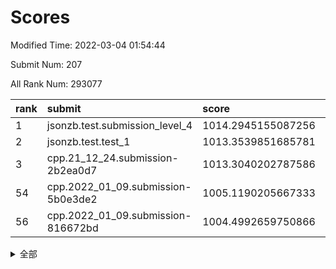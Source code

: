 # Scores

Modified Time: 2022-03-04 01:54:44

Submit Num: 207

All Rank Num: 293077

| rank |               submit               |       score        |       sigma        | pk_num |
| :--- | :--------------------------------- | :----------------- | :----------------- | :----- |
| 1    | jsonzb.test.submission_level_4     | 1014.2945155087256 | 0.8305232042051326 | 5660   |
| 2    | jsonzb.test.test_1                 | 1013.3539851685781 | 0.7981174818798313 | 5662   |
| 3    | cpp.21_12_24.submission-2b2ea0d7   | 1013.3040202787586 | 0.780859440243935  | 5664   |
| 54   | cpp.2022_01_09.submission-5b0e3de2 | 1005.1190205667333 | 0.7181659627456191 | 5665   |
| 56   | cpp.2022_01_09.submission-816672bd | 1004.4992659750866 | 0.7015891715753803 | 5662   |


<details>
<summary>全部</summary>

| rank |                 submit                 |       score        |       sigma        | pk_num |
| :--- | :------------------------------------- | :----------------- | :----------------- | :----- |
| 1    | jsonzb.test.submission_level_4         | 1014.2945155087256 | 0.8305232042051326 | 5660   |
| 2    | jsonzb.test.test_1                     | 1013.3539851685781 | 0.7981174818798313 | 5662   |
| 3    | cpp.21_12_24.submission-2b2ea0d7       | 1013.3040202787586 | 0.780859440243935  | 5664   |
| 4    | gobigger.level_3.submission_level_3_42 | 1011.5286423075559 | 0.7563502568747726 | 5663   |
| 5    | gobigger.level_3.submission_level_3_29 | 1011.2542063569542 | 0.7672678509002177 | 5663   |
| 6    | gobigger.level_3.submission_level_3_30 | 1011.1727985664662 | 0.7687840315658012 | 5663   |
| 7    | gobigger.level_3.submission_level_3_38 | 1011.1214686724791 | 0.7508800585273773 | 5666   |
| 8    | gobigger.level_3.submission_level_3_14 | 1011.098844595624  | 0.7542792170358832 | 5667   |
| 9    | gobigger.level_3.submission_level_3_47 | 1011.0801035455996 | 0.7591048812457643 | 5662   |
| 10   | gobigger.level_3.submission_level_3_16 | 1010.8211104664306 | 0.7549761504354026 | 5659   |
| 11   | gobigger.level_3.submission_level_3_35 | 1010.7903935780914 | 0.7728366260803358 | 5660   |
| 12   | gobigger.level_3.submission_level_3_3  | 1010.7404273267496 | 0.7685647642744045 | 5664   |
| 13   | gobigger.level_3.submission_level_3_49 | 1010.7043106391056 | 0.7545223037058799 | 5662   |
| 14   | gobigger.level_3.submission_level_3_4  | 1010.6138464520149 | 0.7510043063414126 | 5664   |
| 15   | gobigger.level_3.submission_level_3_27 | 1010.5685505521403 | 0.7546200614178351 | 5664   |
| 16   | gobigger.level_3.submission_level_3_8  | 1010.5103324599718 | 0.7610944061892468 | 5666   |
| 17   | gobigger.level_3.submission_level_3_18 | 1010.4772494623375 | 0.7505290095153712 | 5662   |
| 18   | gobigger.level_3.submission_level_3_2  | 1010.454594156354  | 0.7755307383350558 | 5664   |
| 19   | gobigger.level_3.submission_level_3_40 | 1010.3461165601709 | 0.8027075793937818 | 5665   |
| 20   | gobigger.level_3.submission_level_3_10 | 1010.3331437015257 | 0.7710621200224717 | 5669   |
| 21   | gobigger.level_3.submission_level_3_41 | 1010.2806943305446 | 0.7597858508544073 | 5658   |
| 22   | gobigger.level_3.submission_level_3_6  | 1010.2658382453674 | 0.751453314695191  | 5664   |
| 23   | gobigger.level_3.submission_level_3_31 | 1010.2579871837203 | 0.7679825959080896 | 5668   |
| 24   | gobigger.level_3.submission_level_3_0  | 1010.2066349460121 | 0.7706111817706084 | 5662   |
| 25   | gobigger.level_3.submission_level_3_7  | 1010.1881411583462 | 0.7560789363342992 | 5666   |
| 26   | gobigger.level_3.submission_level_3_17 | 1010.1328742601851 | 0.7524673386786294 | 5661   |
| 27   | gobigger.level_3.submission_level_3_12 | 1010.0584521541106 | 0.7687197574794008 | 5663   |
| 28   | gobigger.level_3.submission_level_3_11 | 1010.0487997625085 | 0.7832160288759319 | 5663   |
| 29   | gobigger.level_3.submission_level_3_39 | 1009.9938555442582 | 0.7673705039846233 | 5664   |
| 30   | gobigger.level_3.submission_level_3_36 | 1009.9773106495223 | 0.7608239368389667 | 5664   |
| 31   | gobigger.level_3.submission_level_3_28 | 1009.9660981721578 | 0.7502865086216107 | 5665   |
| 32   | gobigger.level_3.submission_level_3_20 | 1009.9020173309376 | 0.754894769735648  | 5666   |
| 33   | gobigger.level_3.submission_level_3_46 | 1009.7879598903392 | 0.7698578006599271 | 5667   |
| 34   | gobigger.level_3.submission_level_3_32 | 1009.7250936925255 | 0.7539435426573724 | 5667   |
| 35   | gobigger.level_3.submission_level_3_15 | 1009.7231232610636 | 0.745178961820614  | 5652   |
| 36   | gobigger.level_3.submission_level_3_9  | 1009.7145144121876 | 0.7798201439386346 | 5668   |
| 37   | gobigger.level_3.submission_level_3_5  | 1009.6914083962728 | 0.74689618342536   | 5662   |
| 38   | gobigger.level_3.submission_level_3_45 | 1009.6812892619738 | 0.7674039167281573 | 5662   |
| 39   | gobigger.level_3.submission_level_3_19 | 1009.6772768084426 | 0.7483013325685293 | 5659   |
| 40   | gobigger.level_3.submission_level_3_44 | 1009.5475300138883 | 0.7472867454120562 | 5665   |
| 41   | gobigger.level_3.submission_level_3_43 | 1009.54182408524   | 0.7666645753540089 | 5664   |
| 42   | gobigger.level_3.submission_level_3_13 | 1009.5262842763663 | 0.7486528705634387 | 5658   |
| 43   | gobigger.level_3.submission_level_3_25 | 1009.523617590819  | 0.7608959375259438 | 5665   |
| 44   | gobigger.level_3.submission_level_3_26 | 1009.4811994059829 | 0.7455798592250595 | 5660   |
| 45   | gobigger.level_3.submission_level_3_33 | 1009.3502963017339 | 0.7591467592087473 | 5665   |
| 46   | gobigger.level_3.submission_level_3_48 | 1009.3293962259553 | 0.7536325305539852 | 5666   |
| 47   | gobigger.level_3.submission_level_3_37 | 1009.2740630361625 | 0.746208516419738  | 5664   |
| 48   | gobigger.level_3.submission_level_3_1  | 1009.2025483735194 | 0.7637955601032667 | 5656   |
| 49   | gobigger.level_3.submission_level_3_34 | 1009.2008257879028 | 0.7464174848793799 | 5665   |
| 50   | gobigger.level_3.submission_level_3_22 | 1009.0592801078801 | 0.7500311679060686 | 5664   |
| 51   | gobigger.level_3.submission_level_3_21 | 1008.8398171332336 | 0.7573070433733666 | 5659   |
| 52   | gobigger.level_3.submission_level_3_24 | 1008.7121844623259 | 0.7574890437901975 | 5663   |
| 53   | gobigger.level_3.submission_level_3_23 | 1008.2302149669321 | 0.7590141910872519 | 5663   |
| 54   | cpp.2022_01_09.submission-5b0e3de2     | 1005.1190205667333 | 0.7181659627456191 | 5665   |
| 55   | gobigger.level_1.submission_level_1_3  | 1004.5804624931224 | 0.7265506453814027 | 5662   |
| 56   | cpp.2022_01_09.submission-816672bd     | 1004.4992659750866 | 0.7015891715753803 | 5662   |
| 57   | gobigger.level_1.submission_level_1_16 | 1004.4270040613143 | 0.7158018130021621 | 5667   |
| 58   | gobigger.level_1.submission_level_1_4  | 1004.4034203951222 | 0.724924889025389  | 5663   |
| 59   | gobigger.level_1.submission_level_1_27 | 1004.3755364383547 | 0.7125978665349684 | 5662   |
| 60   | gobigger.level_1.submission_level_1_38 | 1004.3204011996313 | 0.714602309746756  | 5670   |
| 61   | gobigger.level_1.submission_level_1_24 | 1004.2772851997341 | 0.7202049284754586 | 5666   |
| 62   | gobigger.level_1.submission_level_1_12 | 1004.2656742074303 | 0.7321565397754309 | 5659   |
| 63   | gobigger.level_1.submission_level_1_41 | 1004.0044123343461 | 0.723632180315301  | 5667   |
| 64   | gobigger.level_1.submission_level_1_34 | 1003.9599255310616 | 0.7144087423199825 | 5663   |
| 65   | gobigger.level_1.submission_level_1_8  | 1003.9357702795501 | 0.7203832099486046 | 5669   |
| 66   | gobigger.level_1.submission_level_1_11 | 1003.9134240993179 | 0.7281611504099856 | 5661   |
| 67   | gobigger.level_1.submission_level_1_39 | 1003.7880604035156 | 0.7267652266894344 | 5662   |
| 68   | gobigger.level_1.submission_level_1_49 | 1003.7509925549581 | 0.7174459547493107 | 5662   |
| 69   | gobigger.level_1.submission_level_1_18 | 1003.7157379176884 | 0.7380060534737903 | 5661   |
| 70   | gobigger.level_1.submission_level_1_31 | 1003.7149905157032 | 0.7214224196588969 | 5660   |
| 71   | gobigger.level_1.submission_level_1_9  | 1003.6983525203591 | 0.7134296791318517 | 5666   |
| 72   | gobigger.level_1.submission_level_1_22 | 1003.6714784346327 | 0.7176185172538972 | 5664   |
| 73   | gobigger.level_1.submission_level_1_13 | 1003.6394740517676 | 0.7076331197812609 | 5667   |
| 74   | gobigger.level_1.submission_level_1_40 | 1003.5614078547588 | 0.7342542795271934 | 5666   |
| 75   | gobigger.level_1.submission_level_1_29 | 1003.5185921140315 | 0.7130326504021274 | 5664   |
| 76   | gobigger.level_1.submission_level_1_20 | 1003.4402822573445 | 0.7183485606446135 | 5666   |
| 77   | gobigger.level_1.submission_level_1_47 | 1003.3718971654646 | 0.719668635494     | 5663   |
| 78   | gobigger.level_1.submission_level_1_15 | 1003.3298467699611 | 0.7152523976997569 | 5664   |
| 79   | gobigger.level_1.submission_level_1_35 | 1003.3164657840773 | 0.7078370657980221 | 5658   |
| 80   | gobigger.level_1.submission_level_1_6  | 1003.3154730019174 | 0.7063899052474693 | 5663   |
| 81   | gobigger.level_1.submission_level_1_26 | 1003.3050246676422 | 0.7069823667785416 | 5668   |
| 82   | gobigger.level_1.submission_level_1_7  | 1003.2198980150249 | 0.7205356612742939 | 5661   |
| 83   | gobigger.level_1.submission_level_1_0  | 1003.1844492028262 | 0.7074420990966123 | 5662   |
| 84   | gobigger.level_1.submission_level_1_25 | 1003.0883853928683 | 0.7219598254055698 | 5658   |
| 85   | gobigger.level_1.submission_level_1_32 | 1003.0857922082398 | 0.7123037205777953 | 5661   |
| 86   | gobigger.level_1.submission_level_1_19 | 1003.0617171720829 | 0.7270133540631666 | 5667   |
| 87   | gobigger.level_1.submission_level_1_17 | 1003.060177041711  | 0.7229788597953907 | 5660   |
| 88   | gobigger.level_1.submission_level_1_28 | 1003.0397889331974 | 0.7233101817639527 | 5661   |
| 89   | gobigger.level_1.submission_level_1_21 | 1003.0227010181983 | 0.7252124176126278 | 5667   |
| 90   | gobigger.level_1.submission_level_1_5  | 1003.0063732190986 | 0.7226746941490759 | 5664   |
| 91   | gobigger.level_1.submission_level_1_42 | 1002.9922800296297 | 0.7262317750552849 | 5663   |
| 92   | gobigger.level_1.submission_level_1_45 | 1002.9636836096597 | 0.7180855954164895 | 5658   |
| 93   | gobigger.level_1.submission_level_1_10 | 1002.7630413469928 | 0.7158790525018588 | 5664   |
| 94   | gobigger.level_1.submission_level_1_2  | 1002.7274532370818 | 0.709318359623602  | 5666   |
| 95   | gobigger.level_1.submission_level_1_46 | 1002.6342237286544 | 0.7184840805403803 | 5662   |
| 96   | gobigger.level_1.submission_level_1_23 | 1002.6178144271449 | 0.711307551005566  | 5659   |
| 97   | gobigger.level_1.submission_level_1_1  | 1002.5883529165521 | 0.7203293406073026 | 5663   |
| 98   | gobigger.level_1.submission_level_1_36 | 1002.5584797995862 | 0.7021129104974547 | 5663   |
| 99   | gobigger.level_1.submission_level_1_33 | 1002.551752815272  | 0.7215038652730549 | 5659   |
| 100  | gobigger.level_1.submission_level_1_43 | 1002.5375394085079 | 0.7186150250760488 | 5664   |
| 101  | gobigger.level_1.submission_level_1_37 | 1002.4492783619826 | 0.7090681451603897 | 5664   |
| 102  | gobigger.level_1.submission_level_1_14 | 1002.3170867094084 | 0.7239631685058504 | 5656   |
| 103  | gobigger.level_1.submission_level_1_44 | 1002.1961241327488 | 0.703068520610975  | 5668   |
| 104  | gobigger.level_1.submission_level_1_48 | 1001.6033330306036 | 0.7125845831173521 | 5670   |
| 105  | gobigger.level_1.submission_level_1_30 | 1001.5273691370686 | 0.7195504114407566 | 5660   |
| 106  | gobigger.random.submission_random_28   | 997.5195673770422  | 0.7115220276480497 | 5657   |
| 107  | gobigger.random.submission_random_32   | 997.3886199273596  | 0.7023633224309569 | 5667   |
| 108  | gobigger.random.submission_random_5    | 997.3246431057959  | 0.7114434290141455 | 5667   |
| 109  | gobigger.random.submission_random_41   | 997.1994499988647  | 0.7166605944728508 | 5660   |
| 110  | gobigger.random.submission_random_43   | 997.0067955217315  | 0.7135086536423154 | 5666   |
| 111  | gobigger.random.submission_random_27   | 996.9437494015116  | 0.7187475827448317 | 5663   |
| 112  | gobigger.random.submission_random_36   | 996.9264259617654  | 0.7105589259237017 | 5671   |
| 113  | gobigger.random.submission_random_13   | 996.7889222093228  | 0.7058365522969283 | 5663   |
| 114  | gobigger.random.submission_random_15   | 996.7844006687802  | 0.7141400248681167 | 5667   |
| 115  | gobigger.random.submission_random_26   | 996.5316167114407  | 0.701426299499146  | 5665   |
| 116  | gobigger.random.submission_random_9    | 996.4474436338994  | 0.7114268307356006 | 5658   |
| 117  | gobigger.random.submission_random_37   | 996.4445023497991  | 0.7102818212622473 | 5665   |
| 118  | gobigger.random.submission_random_49   | 996.4185801598528  | 0.6946306113334862 | 5663   |
| 119  | gobigger.random.submission_random_33   | 996.4063762670303  | 0.7241013393693769 | 5669   |
| 120  | gobigger.random.submission_random_38   | 996.3919954725021  | 0.7185666876191773 | 5661   |
| 121  | gobigger.random.submission_random_20   | 996.371034586771   | 0.7173956315716346 | 5669   |
| 122  | gobigger.random.submission_random_4    | 996.3596573183669  | 0.7064645054502239 | 5665   |
| 123  | gobigger.random.submission_random_8    | 996.2844140539776  | 0.706497816251227  | 5666   |
| 124  | gobigger.random.submission_random_30   | 996.2071561663986  | 0.7073502799677195 | 5665   |
| 125  | gobigger.random.submission_random_10   | 996.1852598564773  | 0.7190196328304657 | 5665   |
| 126  | gobigger.random.submission_random_3    | 996.1344878927362  | 0.709921586409584  | 5663   |
| 127  | gobigger.random.submission_random_35   | 996.1339063098475  | 0.7261023730391847 | 5666   |
| 128  | gobigger.random.submission_random_19   | 996.1328391824253  | 0.703348902226451  | 5661   |
| 129  | gobigger.random.submission_random_17   | 996.0375794230928  | 0.7078266295917448 | 5664   |
| 130  | gobigger.random.submission_random_39   | 995.929298707221   | 0.717046295522622  | 5665   |
| 131  | gobigger.random.submission_random_1    | 995.8758961099028  | 0.7077685558561062 | 5662   |
| 132  | gobigger.random.submission_random_7    | 995.8344445219078  | 0.7105262471212507 | 5663   |
| 133  | gobigger.random.submission_random_11   | 995.6924921382312  | 0.7118706575466388 | 5658   |
| 134  | gobigger.random.submission_random_14   | 995.6584914801792  | 0.7068397734127052 | 5659   |
| 135  | gobigger.random.submission_random_21   | 995.6247989238325  | 0.7172552827249374 | 5664   |
| 136  | gobigger.random.submission_random_42   | 995.6041863593114  | 0.7008340721096739 | 5670   |
| 137  | gobigger.random.submission_random_48   | 995.5789127822026  | 0.7309155652105562 | 5662   |
| 138  | gobigger.random.submission_random_12   | 995.535091238569   | 0.7037814917984839 | 5660   |
| 139  | gobigger.random.submission_random_16   | 995.5197052090722  | 0.7122364746641858 | 5665   |
| 140  | gobigger.random.submission_random_46   | 995.5102607047182  | 0.702532959533802  | 5659   |
| 141  | gobigger.random.submission_random_31   | 995.4552743495188  | 0.7181644081928636 | 5668   |
| 142  | gobigger.random.submission_random_44   | 995.4049498656482  | 0.7122785827383754 | 5662   |
| 143  | gobigger.random.submission_random_24   | 995.3117852018612  | 0.716520383131018  | 5663   |
| 144  | gobigger.random.submission_random_40   | 995.2930810756104  | 0.7207271144761608 | 5660   |
| 145  | gobigger.random.submission_random_25   | 995.2812457486473  | 0.6961771802601316 | 5662   |
| 146  | gobigger.random.submission_random_6    | 995.2358717236643  | 0.731625232441618  | 5661   |
| 147  | gobigger.random.submission_random_34   | 995.2050517793533  | 0.7293059185674042 | 5665   |
| 148  | gobigger.random.submission_random_47   | 995.1770810068374  | 0.7070945575989492 | 5659   |
| 149  | gobigger.random.submission_random_22   | 995.1277269291223  | 0.7454263803716421 | 5667   |
| 150  | gobigger.random.submission_random_18   | 995.0686848176656  | 0.7195629681970848 | 5661   |
| 151  | gobigger.random.submission_random_45   | 995.0432602327052  | 0.7230609899761676 | 5666   |
| 152  | gobigger.random.submission_random_2    | 994.7649768210025  | 0.7144156981969235 | 5661   |
| 153  | gobigger.random.submission_random_23   | 994.760368490859   | 0.7147029029220978 | 5666   |
| 154  | gobigger.level_2.submission_level_2_19 | 994.2704642657054  | 0.727977229597963  | 5661   |
| 155  | gobigger.random.submission_random_29   | 994.2649784044838  | 0.7236596846359902 | 5663   |
| 156  | gobigger.level_2.submission_level_2_17 | 994.2440455489078  | 0.7298202203193512 | 5664   |
| 157  | gobigger.random.submission_random_0    | 994.2381852835284  | 0.7161985683709454 | 5664   |
| 158  | gobigger.level_2.submission_level_2_37 | 993.7949865476943  | 0.7331345733221747 | 5666   |
| 159  | gobigger.level_2.submission_level_2_31 | 993.5106742784859  | 0.734725703563573  | 5668   |
| 160  | gobigger.level_2.submission_level_2_21 | 993.5083718694472  | 0.7352394644429253 | 5664   |
| 161  | gobigger.level_2.submission_level_2_30 | 993.3891964111758  | 0.7403677170165733 | 5658   |
| 162  | gobigger.level_2.submission_level_2_25 | 993.218472445716   | 0.7258039023114576 | 5665   |
| 163  | gobigger.level_2.submission_level_2_29 | 993.1996146326969  | 0.7332928105026467 | 5666   |
| 164  | gobigger.level_2.submission_level_2_35 | 993.1548440751029  | 0.7396325172257399 | 5663   |
| 165  | gobigger.level_2.submission_level_2_24 | 993.1411803015671  | 0.7409031068749293 | 5670   |
| 166  | gobigger.level_2.submission_level_2_0  | 993.0656209205036  | 0.7402902740686945 | 5664   |
| 167  | gobigger.level_2.submission_level_2_13 | 993.0450969344226  | 0.7350244050420973 | 5659   |
| 168  | gobigger.level_2.submission_level_2_38 | 993.0165549880373  | 0.7311237879444423 | 5663   |
| 169  | gobigger.level_2.submission_level_2_48 | 992.9845028565109  | 0.730024069270171  | 5665   |
| 170  | gobigger.level_2.submission_level_2_45 | 992.7962390035896  | 0.7293560830539518 | 5663   |
| 171  | gobigger.level_2.submission_level_2_18 | 992.7202144044002  | 0.7386095806697455 | 5664   |
| 172  | gobigger.level_2.submission_level_2_40 | 992.4670592531836  | 0.7356199346192787 | 5666   |
| 173  | gobigger.level_2.submission_level_2_28 | 992.3661386442255  | 0.7436248485817384 | 5662   |
| 174  | gobigger.level_2.submission_level_2_15 | 992.3013051571285  | 0.7369168082821766 | 5657   |
| 175  | gobigger.level_2.submission_level_2_32 | 992.2169604892262  | 0.7499305358179827 | 5665   |
| 176  | gobigger.level_2.submission_level_2_41 | 991.8827307446207  | 0.7405151280594915 | 5666   |
| 177  | gobigger.level_2.submission_level_2_11 | 991.8820226504505  | 0.7667012431464587 | 5664   |
| 178  | gobigger.level_2.submission_level_2_36 | 991.8255811452055  | 0.7426128546453199 | 5662   |
| 179  | gobigger.level_2.submission_level_2_1  | 991.7628610993149  | 0.7418631993451495 | 5663   |
| 180  | gobigger.level_2.submission_level_2_33 | 991.7612371092998  | 0.7282937530750291 | 5663   |
| 181  | gobigger.level_2.submission_level_2_39 | 991.7172263558074  | 0.7577521613023616 | 5663   |
| 182  | gobigger.level_2.submission_level_2_4  | 991.7123075069582  | 0.7499072893631727 | 5664   |
| 183  | gobigger.level_2.submission_level_2_23 | 991.6557340565603  | 0.7406682335254657 | 5668   |
| 184  | gobigger.level_2.submission_level_2_42 | 991.5985883806972  | 0.7449676170419555 | 5655   |
| 185  | gobigger.level_2.submission_level_2_2  | 991.526306788199   | 0.7533299355964388 | 5663   |
| 186  | gobigger.level_2.submission_level_2_16 | 991.4457387085064  | 0.7903508947482002 | 5664   |
| 187  | gobigger.level_2.submission_level_2_27 | 991.4444714636206  | 0.7527908843870416 | 5661   |
| 188  | gobigger.level_2.submission_level_2_44 | 991.4067285363909  | 0.765580393484419  | 5666   |
| 189  | gobigger.level_2.submission_level_2_34 | 991.3368965777939  | 0.7797435317299763 | 5662   |
| 190  | gobigger.level_2.submission_level_2_12 | 991.3363430366484  | 0.7402266516728377 | 5665   |
| 191  | gobigger.level_2.submission_level_2_26 | 991.3150915475787  | 0.7466240279026087 | 5668   |
| 192  | gobigger.level_2.submission_level_2_3  | 991.279607006905   | 0.7642582640206782 | 5663   |
| 193  | gobigger.level_2.submission_level_2_9  | 991.247199302574   | 0.7766436376416572 | 5660   |
| 194  | gobigger.level_2.submission_level_2_14 | 991.2451693934336  | 0.7723905303676905 | 5658   |
| 195  | gobigger.level_2.submission_level_2_20 | 991.2352285430767  | 0.7607020757363842 | 5662   |
| 196  | gobigger.level_2.submission_level_2_46 | 991.2187415939085  | 0.7354423716949302 | 5661   |
| 197  | gobigger.level_2.submission_level_2_22 | 991.1720395049235  | 0.7651391226578281 | 5661   |
| 198  | gobigger.level_2.submission_level_2_5  | 991.1151589328267  | 0.7736337754170681 | 5663   |
| 199  | gobigger.level_2.submission_level_2_47 | 991.0603494018927  | 0.7694107981558116 | 5669   |
| 200  | gobigger.level_2.submission_level_2_8  | 990.9076726788112  | 0.7508290088359973 | 5666   |
| 201  | gobigger.level_2.submission_level_2_43 | 990.8639073924589  | 0.7721596699216071 | 5664   |
| 202  | gobigger.level_2.submission_level_2_49 | 990.6221632345308  | 0.7512285012468917 | 5663   |
| 203  | gobigger.level_2.submission_level_2_7  | 990.2331117153025  | 0.7689426512826145 | 5662   |
| 204  | gobigger.level_2.submission_level_2_6  | 990.0451143643977  | 0.7436108533286093 | 5657   |
| 205  | gobigger.level_2.submission_level_2_10 | 989.3356636617472  | 0.7938236913151088 | 5663   |
| 206  | gobigger.none.submission_none_0        | 978.3389444089664  | 1.2480105912482242 | 5662   |
| 207  | gobigger.none.submission_none_1        | 975.7669631476653  | 1.5013149725751138 | 5669   |

</details>